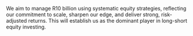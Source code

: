 We aim to manage R10 billion using systematic equity strategies, reflecting our commitment to scale, sharpen our edge, and deliver strong, risk-adjusted returns. This will establish us as the dominant player in long-short equity investing.

